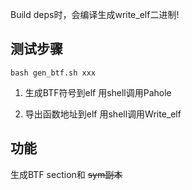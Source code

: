 Build deps时，会编译生成write_elf二进制!

## 测试步骤

```
bash gen_btf.sh xxx
```

1. 生成BTF符号到elf
用shell调用Pahole

2. 导出函数地址到elf
用shell调用Write_elf

## 功能
生成BTF section和 ~~sym副本~~